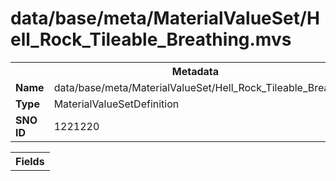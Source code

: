 <h1>data/base/meta/MaterialValueSet/Hell_Rock_Tileable_Breathing.mvs</h1><table><tr><th colspan="100%">Metadata</th></tr><tr><td><b>Name</b></td><td>data/base/meta/MaterialValueSet/Hell_Rock_Tileable_Breathing.mvs</td></tr><tr><td><b>Type</b></td><td>MaterialValueSetDefinition</td></tr><tr><td><b>SNO ID</b></td><td>1221220</td></tr></table>

<table><tr><th colspan="100%">Fields</th></tr></table>

